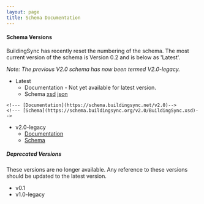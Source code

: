 ```yaml
---
layout: page
title: Schema Documentation
---
```


#### Schema Versions

BuildingSync has recently reset the numbering of the schema. The most 
current version of the schema is Version 0.2 and is below as 'Latest'. 

*Note: The previous V2.0 schema has now been termed V2.0-legacy.*


- Latest
    - Documentation - Not yet available for latest version. 
    - Schema [xsd](https://schema.buildingsync.net/latest/develop/BuildingSync.xsd) [json](https://schema.buildingsync.net/latest/develop/BuildingSync.json)
<!--- v0.2-->
    <!--- [Documentation](https://schema.buildingsync.net/v2.0)-->
    <!--- [Schema](https://schema.buildingsync.org/v2.0/BuildingSync.xsd)-->
- v2.0-legacy 
    - [Documentation](https://schema.buildingsync.net/v2.0-legacy)
    - [Schema](https://schema.buildingsync.net/v2.0-legacy/BuildingSync.xsd)
    
##### Deprecated Versions

These versions are no longer available. Any reference to these versions
should be updated to the latest version.

- v0.1
- v1.0-legacy
